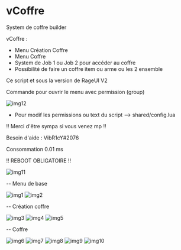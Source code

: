 # vCoffre
System de coffre builder 

vCoffre :
  - Menu Création Coffre
  - Menu Coffre 
  - System de Job 1 ou Job 2 pour accéder au coffre 
  - Possibilité de faire un coffre item ou arme ou les 2 ensemble
  
Ce script et sous la version de RageUI V2

Commande pour ouvrir le menu avec permission (group)

![img12](https://user-images.githubusercontent.com/83341842/133889650-1c8c87e9-48a2-4885-822f-19e4d5df1049.PNG)


- Pour modif les permissions ou text du script --> shared/config.lua

!! Merci d'être sympa si vous venez mp !!

Besoin d'aide : VibR1cY#2076

Consommation 0.01 ms

!! REBOOT OBLIGATOIRE !!

![img11](https://user-images.githubusercontent.com/83341842/133889429-0bbd2b2a-ae34-43d0-9f26-0358584c110c.PNG)

-- Menu de base 

![img1](https://user-images.githubusercontent.com/83341842/133889448-f204badb-18fa-4bd4-b878-822643001ef0.PNG)
![img2](https://user-images.githubusercontent.com/83341842/133889454-699c576c-9643-4d56-abf8-428c63b02b9d.PNG)

-- Création coffre

![img3](https://user-images.githubusercontent.com/83341842/133889476-3c9ac8c0-eced-4de0-a775-f6509c273b71.PNG)
![img4](https://user-images.githubusercontent.com/83341842/133889481-013be165-4f0c-4953-a808-e5b0fec3ac29.PNG)
![img5](https://user-images.githubusercontent.com/83341842/133889489-9dbbfa49-cb16-46c4-b721-dc6e153fe38f.PNG)

-- Coffre 

![img6](https://user-images.githubusercontent.com/83341842/133889507-ecfa7125-6e4b-493a-9b81-58f7e96e8df8.PNG)
![img7](https://user-images.githubusercontent.com/83341842/133889512-7a6d0539-36b6-48d8-8a3c-d69514a79d37.PNG)
![img8](https://user-images.githubusercontent.com/83341842/133889515-ad4f2bda-b730-4e6a-89ea-0fca92f8298b.PNG)
![img9](https://user-images.githubusercontent.com/83341842/133889519-b419b816-777c-4adc-a4ba-1e5004cb8f76.PNG)
![img10](https://user-images.githubusercontent.com/83341842/133889523-68e3f0e0-a3c2-43ca-ab0c-1029cf3bc537.PNG)
